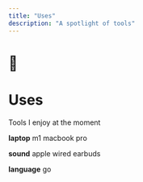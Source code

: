 ```yaml
---
title: "Uses"
description: "A spotlight of tools"
---
```


# 🌊

# Uses

Tools I enjoy at the moment

**laptop** m1 macbook pro

**sound** apple wired earbuds

**language** go
